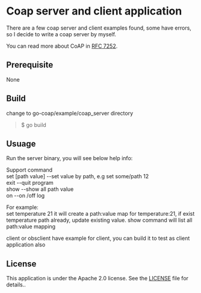# Coap server and client application

There are a few coap server and client examples found, some have errors, so I decide to write a coap server by myself.

You can read more about CoAP in [RFC 7252][coap]. 

[coap]: http://tools.ietf.org/html/rfc7252

## Prerequisite

None

## Build

change to go-coap/example/coap_server directory
> $ go build

## Usuage
Run the server binary, you will see below help info:

Support command  
set [path value] --set value by path, e.g set some/path 12  
exit --quit program  
show --show all path value  
on --on /off log  

For example:  
set temperature 21
it will create a path:value map for temperature:21, if exist temperature path already, update existing value.
show command will list all path:value mapping  


client or obsclient have example for client, you can build it to test as client application also

## License

This application is under the Apache 2.0 license. See the [LICENSE](LICENSE) file for details..